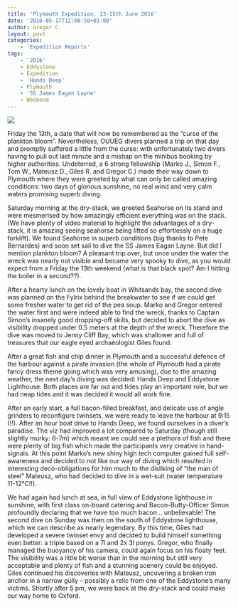 ```yaml
---
title: 'Plymouth Expedition, 13-15th June 2016'
date: '2016-05-17T12:00:50+01:00'
author: Gregor C.
layout: post
categories:
    - 'Expedition Reports'
tags:
    - '2016'
    - Eddystone
    - Expedition
    - 'Hands Deep'
    - Plymouth
    - 'SS James Eagan Layne'
    - Weekend
---
```


![](http://ouueg.com/wp-content/uploads/2016/06/Bearb-5150028.jpg)

Friday the 13th, a date that will now be remembered as the “curse of the plankton bloom”. Nevertheless, OUUEG divers planned a <span class="il">trip</span> on that day and promptly suffered a little from the curse: with unfortunately two divers having to pull out last minute and a mishap on the minibus booking by higher authorities. Undeterred, a 6 strong fellowship (Marko J., Simon F., Tom W., Mateusz D., Giles R. and Gregor C.) made their way down to Plymouth where they were greeted by what can only be called amazing conditions: two days of glorious sunshine, no real wind and very calm waters promising superb diving.

Saturday morning at the dry-stack, we greeted Seahorse on its stand and were mesmerised by how amazingly efficient everything was on the stack. (We have plenty of video material to highlight the advantages of a dry-stack, it is amazing seeing seahorse being lifted so effortlessly on a huge forklift). We found Seahorse in superb conditions (big thanks to Pete Bernardes) and soon set sail to dive the SS James Eagan Layne. But did I mention plankton bloom? A pleasant <span class="il">trip</span> over, but once under the water the wreck was nearly not visible and became very spooky to dive, as you would expect from a Friday the 13th weekend (what is that black spot? Am I hitting the boiler in a second??).

<span class="im">After a hearty lunch on the lovely boat in Whitsands bay, the second dive was planned on the Fylrix behind the breakwater to see if we could get some fresher water to get rid of the pea soup. Marko and Gregor entered the water first and were indeed able to find the wreck, thanks to Captain Simon’s insanely good dropping-off skills, but decided to abort the dive as visibility dropped under 0.5 meters at the depth of the wreck. Therefore the dive was moved to Jenny Cliff Bay, which was shallower and full of treasures that our eagle eyed archaeologist Giles found.</span>

<span class="im">After a great fish and chip dinner in Plymouth and a successful defence of the harbour against a pirate invasion (the whole of Plymouth had a pirate fancy dress theme going which was very amusing), due to the amazing weather, the next day’s diving was decided: Hands Deep and Eddystone Lighthouse. Both places are far out and tides play an important role, but we had neap tides and it was decided it would all work fine.</span>

<span class="im">After an early start, a full bacon-filled breakfast, and delicate use of angle grinders to reconfigure twinsets, we were ready to leave the harbour at 9:15 (!!). After an hour boat drive to Hands Deep, we found ourselves in a diver’s paradise. The viz had improved a lot compared to Saturday (though still slightly murky: 6-7m) which meant we could see a plethora of fish and there were plenty of big fish which made the participants very creative in hand-signals. At this point Marko’s new shiny high tech computer gained full self-awareness and decided to not like our way of diving which resulted in interesting deco-obligations for him much to the disliking of “the man of steel” Mateusz, who had decided to dive in a wet-suit (water temperature 11-12°C!!).</span>

<span class="im">We had again had lunch at sea, in full view of Eddystone lighthouse in sunshine, with first class on-board catering and Bacon-Butty-Officer Simon profoundly declaring that we have too much bacon… unbelievable! </span>The second dive on Sunday was then on the south of Eddystone lighthouse, which we can describe as nearly legendary. By this time, Giles had developed a severe twinset envy and decided to build himself something even better: a triple based on a 7l and 2x 3l ponys. Gregor, who finally managed the buoyancy of his camera, could again focus on his floaty feet. The visibility was a little bit worse than in the morning but still very acceptable and plenty of fish and a stunning scenery could be enjoyed. Giles continued his discoveries with Mateusz, uncovering a broken iron anchor in a narrow gully – possibly a relic from one of the Eddystone’s many victims. Shortly after 5 pm, we were back at the dry-stack and could make our way home to Oxford.
